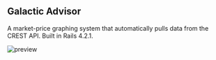 ## Galactic Advisor

A market-price graphing system that automatically pulls data from the CREST API.  Built in Rails 4.2.1.

  
 
![preview](https://cloud.githubusercontent.com/assets/6249263/9637470/fcbdc8e4-516e-11e5-859d-d3a6efaf3a99.PNG)
